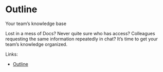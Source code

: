 # Outline

Your team’s knowledge base

Lost in a mess of Docs? Never quite sure who has access? Colleagues requesting the same information repeatedly in chat? It’s time to get your team’s knowledge organized.

Links:

- [Outline](https://getoutline.com)
